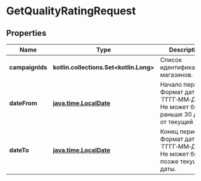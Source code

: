 
# GetQualityRatingRequest

## Properties
| Name | Type | Description | Notes |
| ------------ | ------------- | ------------- | ------------- |
| **campaignIds** | **kotlin.collections.Set&lt;kotlin.Long&gt;** | Список идентификаторов магазинов. |  |
| **dateFrom** | [**java.time.LocalDate**](java.time.LocalDate.md) | Начало периода.  Формат даты: &#x60;ГГГГ‑ММ‑ДД&#x60;.  Не может быть раньше 30 дней от текущей даты.  |  [optional] |
| **dateTo** | [**java.time.LocalDate**](java.time.LocalDate.md) | Конец периода.  Формат даты: &#x60;ГГГГ‑ММ‑ДД&#x60;.  Не может быть позже текущей даты.  |  [optional] |




